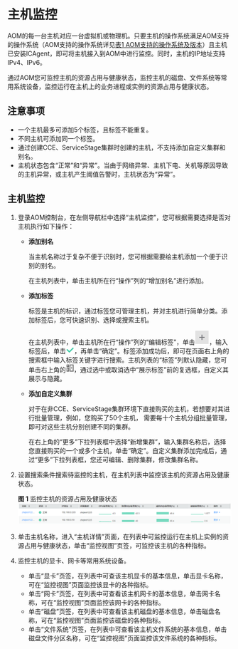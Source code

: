 # 主机监控<a name="aom_02_0008"></a>

AOM的每一台主机对应一台虚拟机或物理机。只要主机的操作系统满足AOM支持的操作系统（AOM支持的操作系统详见[表1 AOM支持的操作系统及版本](https://support.huaweicloud.com/productdesc-aom/aom_06_0001.html)）且主机已安装ICAgent，即可将主机接入到AOM中进行监控。同时，主机的IP地址支持IPv4、IPv6。

通过AOM您可监控主机的资源占用与健康状态，监控主机的磁盘、文件系统等常用系统设备，监控运行在主机上的业务进程或实例的资源占用与健康状态。

## 注意事项<a name="section36211948143011"></a>

-   一个主机最多可添加5个标签，且标签不能重复。
-   不同主机可添加同一个标签。
-   通过创建CCE、ServiceStage集群时创建的主机，不支持添加自定义集群和别名。
-   主机状态包含“正常”和“异常”。当由于网络异常、主机下电、关机等原因导致的主机异常，或主机产生阈值告警时，主机状态为“异常”。

## 主机监控<a name="section4984135633115"></a>

1.  登录AOM控制台，在左侧导航栏中选择“主机监控”，您可根据需要选择是否对主机执行如下操作：
    -   **添加别名**

        当主机名称过于复杂不便于识别时，您可根据需要给主机添加一个便于识别的别名。

        在主机列表中，单击主机所在行“操作”列的“增加别名”进行添加。

    -   **添加标签**

        标签是主机的标识，通过标签您可管理主机，并对主机进行简单分类。添加标签后，您可快速识别、选择或搜索主机。

        在主机列表中，单击主机所在行“操作”列的“编辑标签”，单击![](figures/icon-plus-sign.png)，输入标签后，单击![](figures/icon-hook.png)，再单击“确定”。标签添加成功后，即可在页面右上角的搜索框中输入标签关键字进行搜索。主机列表的“标签”列默认隐藏，您可单击右上角的![](figures/icon-custom-display.png)，通过选中或取消选中“展示标签”前的复选框，自定义其展示与隐藏。

    -   **添加自定义集群**

        对于在非CCE、ServiceStage集群环境下直接购买的主机，若想要对其进行批量管理，例如，您购买了50个主机， 需要每十个主机分组批量管理，即可对这些主机分别创建不同的集群。

        在右上角的“更多”下拉列表框中选择“新增集群”，输入集群名称后，选择您直接购买的一个或多个主机，单击“确定”。自定义集群添加完成后，通过“更多”下拉列表框，您还可编辑、删除集群，修改集群名称。

2.  设置搜索条件搜索待监控的主机，在主机列表中监控该主机的资源占用及健康状态。

    **图 1**  监控主机的资源占用及健康状态<a name="fig3188144814412"></a>  
    ![](figures/监控主机的资源占用及健康状态.png "监控主机的资源占用及健康状态")

3.  单击主机名称，进入“主机详情”页面，在列表中可监控运行在主机上实例的资源占用与健康状态，单击“监控视图”页签，可监控该主机的各种指标。
4.  监控主机的显卡、网卡等常用系统设备。
    -   单击“显卡”页签，在列表中可查该主机显卡的基本信息，单击显卡名称，可在“监控视图”页面监控该显卡的各种指标。
    -   单击“网卡”页签，在列表中可查看该主机网卡的基本信息，单击网卡名称，可在“监控视图”页面监控该网卡的各种指标。
    -   单击“磁盘”页签，在列表中可查看该主机磁盘的基本信息，单击磁盘名称，可在“监控视图”页面监控该磁盘的各种指标。
    -   单击“文件系统”页签，在列表中可查看该主机文件系统的基本信息，单击磁盘文件分区名称，可在“监控视图”页面监控该文件系统的各种指标。


